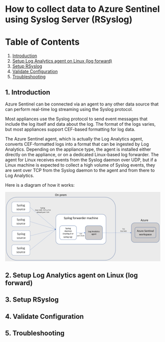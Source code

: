 How to collect data to Azure Sentinel using Syslog Server (RSyslog)
===================================================================

Table of Contents
=================

1. [Introduction](https://github.com/Welasco/AzureSentinelSyslog#1-introduction)
2. [Setup Log Analytics agent on Linux (log forward)](https://github.com/Welasco/AzureSentinelSyslog#2-setup-log-analytics-agent-on-linux--log-forward)
3. [Setup RSyslog](https://github.com/Welasco/AzureSentinelSyslog#3-setup-rSyslog)
4. [Validate Configuration](https://github.com/Welasco/AzureSentinelSyslog#4-validate-configuration)
5. [Troubleshooting](https://github.com/Welasco/AzureSentinelSyslog#5-troubleshooting)

## 1. Introduction

Azure Sentinel can be connected via an agent to any other data source that can perform real-time log streaming using the Syslog protocol. 

Most appliances use the Syslog protocol to send event messages that include the log itself and data about the log. The format of the logs varies, but most appliances support CEF-based formatting for log data.

The Azure Sentinel agent, which is actually the Log Analytics agent, converts CEF-formatted logs into a format that can be ingested by Log Analytics. Depending on the appliance type, the agent is installed either directly on the appliance, or on a dedicated Linux-based log forwarder. The agent for Linux receives events from the Syslog daemon over UDP, but if a Linux machine is expected to collect a high volume of Syslog events, they are sent over TCP from the Syslog daemon to the agent and from there to Log Analytics.

Here is a diagram of how it works:

![Syslog OnPrem](media/cef-syslog-onprem.png)

## 2. Setup Log Analytics agent on Linux (log forward)



## 3. Setup RSyslog

## 4. Validate Configuration

## 5. Troubleshooting

